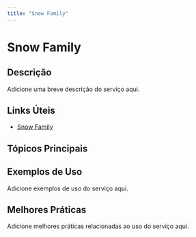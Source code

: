 ```yaml
---
title: "Snow Family"
---
```


# Snow Family

## Descrição

Adicione uma breve descrição do serviço aqui.

## Links Úteis

- [Snow Family](https://docs.aws.amazon.com/snowball/latest/developer-guide/whatisawsnowball.html)

## Tópicos Principais



## Exemplos de Uso

Adicione exemplos de uso do serviço aqui.

## Melhores Práticas

Adicione melhores práticas relacionadas ao uso do serviço aqui.
